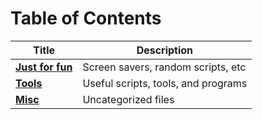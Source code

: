 # Table of Contents

| Title                  | Description                                   |
|------------------------|-----------------------------------------------|
| **[Just for fun][2]**  | Screen savers, random scripts, etc            |
| **[Tools][3]**         | Useful scripts, tools, and programs           |
| **[Misc][4]**          | Uncategorized files                           |

[2]: /fun
[3]: /tools
[4]: /misc

<!-- | **[Server Help][1]**   | Getting started with the server + basic usage | -->
